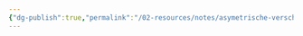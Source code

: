 ```yaml
---
{"dg-publish":true,"permalink":"/02-resources/notes/asymetrische-verschluesselung/","tags":["encryption","decryption","empty"],"noteIcon":"","updated":"2024-07-16T16:34:05.000+02:00"}
---
```


